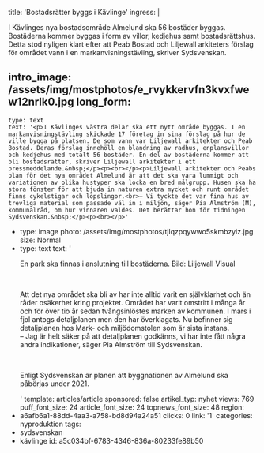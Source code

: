 title: 'Bostadsrätter byggs i Kävlinge'
ingress: |
  <p>I Kävlinges nya bostadsområde Almelund ska 56 bostäder byggas. Bostäderna kommer byggas i form av villor, kedjehus samt bostadsrättshus. Detta stod nyligen klart efter att Peab Bostad och Liljewall arkiteters förslag för området vann i en markanvisningstävling, skriver Sydsvenskan.
  </p>
  
intro_image: /assets/img/mostphotos/e_rvykkervfn3kvxfwew12nrlk0.jpg
long_form:
  -
    type: text
    text: '<p>I Kävlinges västra delar ska ett nytt område byggas. I en markanvisningstävling skickade 17 företag in sina förslag på hur de ville bygga på platsen. De som vann var Liljewall arkitekter och Peab Bostad. Deras förslag innehöll en blandning av radhus, enplansvillor och kedjehus med totalt 56 bostäder. En del av bostäderna kommer att bli bostadsrätter, skriver Liljewall arkitekter i ett pressmeddelande.&nbsp;</p><p><br></p><p>Liljewall arkitekter och Peabs plan för det nya området Almelund är att det ska vara lummigt och variationen av olika hustyper ska locka en bred målgrupp. Husen ska ha stora fönster för att bjuda in naturen extra mycket och runt området finns cykelstigar och löpslingor.<br>– Vi tyckte det var fina hus av trevliga material som passade väl in i miljön, säger Pia Almström (M), kommunalråd, om hur vinnaren valdes. Det berättar hon för tidningen Sydsvenskan.&nbsp;</p><p><br></p>'
  -
    type: image
    photo: /assets/img/mostphotos/tjlqzpqywwo5skmbzyiz.jpg
    size: Normal
  -
    type: text
    text: '<p>En park ska finnas i anslutning till bostäderna. Bild: Liljewall Visual&nbsp;</p><p><br></p><p>Att det nya området ska bli av har inte alltid varit en självklarhet och än råder osäkerhet kring projektet. Området har varit omstritt i många år och för över tio år sedan tvångsinlöstes marken av kommunen. I mars i fjol antogs detaljplanen men den har överklagats. Nu befinner sig detaljplanen hos Mark- och miljödomstolen som är sista instans. <br>– Jag är helt säker på att detaljplanen godkänns, vi har inte fått några andra indikationer, säger Pia Almström till Sydsvenskan.</p><p><br></p><p>Enligt Sydsvenskan är planen att byggnationen av Almelund ska påbörjas under 2021.&nbsp;&nbsp;</p>'
template: articles/article
sponsored: false
artikel_typ: nyhet
views: 769
puff_font_size: 24
article_font_size: 24
topnews_font_size: 48
region:
  - a6afb6a1-88dd-4aa3-a758-bd8d94a24a51
clicks: 0
link: '1'
categories: nyproduktion
tags:
  - sydsvenskan
  - kävlinge
id: a5c034bf-6783-4346-836a-80233fe89b50
